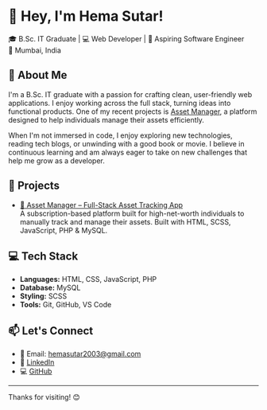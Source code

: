 # 👋 Hey, I'm Hema Sutar!

🎓 B.Sc. IT Graduate | 💻 Web Developer | 🚀 Aspiring Software Engineer  
📍 Mumbai, India





## 🌱 About Me

I'm a B.Sc. IT graduate with a passion for crafting clean, user-friendly web applications. I enjoy working across the full stack, turning ideas into functional products. One of my recent projects is [Asset Manager](https://github.com/codebyhema/Asset_Manager), a platform designed to help individuals manage their assets efficiently.

When I'm not immersed in code, I enjoy exploring new technologies, reading tech blogs, or unwinding with a good book or movie. I believe in continuous learning and am always eager to take on new challenges that help me grow as a developer.




## 💼 Projects

- [🔗 Asset Manager – Full-Stack Asset Tracking App](https://assetmanager.infinityfreeapp.com/)  
  A subscription-based platform built for high-net-worth individuals to manually track and manage their assets. Built with HTML, SCSS, JavaScript, PHP & MySQL.




## 💻 Tech Stack

- **Languages:** HTML, CSS, JavaScript, PHP  
- **Database:** MySQL  
- **Styling:** SCSS 
- **Tools:** Git, GitHub, VS Code



## 📫 Let's Connect

- 📧 Email: [hemasutar2003@gmail.com](mailto:hemasutar2003@gmail.com)  
- 💼 [LinkedIn](https://www.linkedin.com/in/hema-sutar-42a570256/)  
- 💻 [GitHub](https://github.com/codebyhema)

---

Thanks for visiting! 😊


